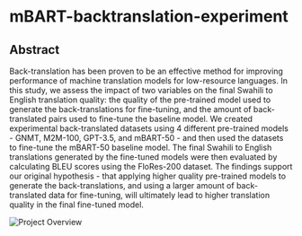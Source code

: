 # mBART-backtranslation-experiment

## Abstract
Back-translation has been proven to be an effective method for improving performance of machine translation models for low-resource languages. In this study, we assess the impact of two variables on the final Swahili to English translation quality: the quality of the pre-trained model used to generate the back-translations for fine-tuning, and the amount of back-translated pairs used to fine-tune the baseline model. We created experimental back-translated datasets using 4 different pre-trained models - GNMT, M2M-100, GPT-3.5, and mBART-50 - and then used the datasets to fine-tune the mBART-50 baseline model. The final Swahili to English translations generated by the fine-tuned models were then evaluated by calculating BLEU scores using the FloRes-200 dataset. The findings support our original hypothesis - that applying higher quality pre-trained models to generate the back-translations, and using a larger amount of back-translated data for fine-tuning, will ultimately lead to higher translation quality in the final fine-tuned model.

![Project Overview]()
